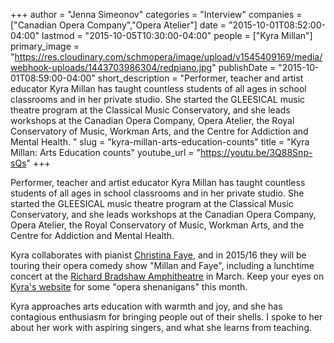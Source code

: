 +++
author = "Jenna Simeonov"
categories = "Interview"
companies = ["Canadian Opera Company","Opera Atelier"]
date = "2015-10-01T08:52:00-04:00"
lastmod = "2015-10-05T10:30:00-04:00"
people = ["Kyra Millan"]
primary_image = "https://res.cloudinary.com/schmopera/image/upload/v1545409169/media/webhook-uploads/1443703986304/redpiano.jpg"
publishDate = "2015-10-01T08:59:00-04:00"
short_description = "Performer, teacher and artist educator Kyra Millan has taught countless students of all ages in school classrooms and in her private studio. She started the GLEESICAL music theatre program at the Classical Music Conservatory, and she leads workshops at the Canadian Opera Company, Opera Atelier, the Royal Conservatory of Music, Workman Arts, and the Centre for Addiction and Mental Health. "
slug = "kyra-millan-arts-education-counts"
title = "Kyra Millan: Arts Education counts"
youtube_url = "https://youtu.be/3Q88Snp-sQs"
+++

Performer, teacher and artist educator Kyra Millan has taught countless students of all ages in school classrooms and in her private studio. She started the GLEESICAL music theatre program at the Classical Music Conservatory, and she leads workshops at the Canadian Opera Company, Opera Atelier, the Royal Conservatory of Music, Workman Arts, and the Centre for Addiction and Mental Health. 

Kyra collaborates with pianist [Christina Faye](http://www.christinamfaye.com/), and in 2015/16 they will be touring their opera comedy show "Millan and Faye", including a lunchtime concert at the [Richard Bradshaw Amphitheatre](http://www.coc.ca/PerformancesAndTickets/FreeConcertSeries.aspx) in March. Keep your eyes on [Kyra's website](http://kyra-millan.com/) for some "opera shenanigans" this month.

Kyra approaches arts education with warmth and joy, and she has contagious enthusiasm for bringing people out of their shells. I spoke to her about her work with aspiring singers, and what she learns from teaching.
